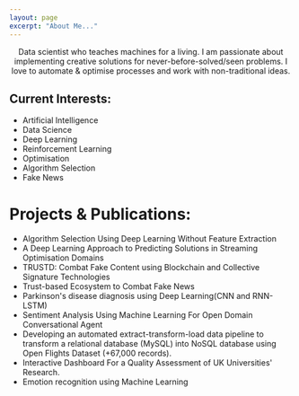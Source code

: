 ```yaml
---
layout: page
excerpt: "About Me..."
---
```

<p align="center">
Data scientist who teaches machines for a living. I am passionate about implementing creative solutions for never-before-solved/seen problems. I love to automate & optimise processes and work with non-traditional ideas.
</p>

## Current Interests:

- Artificial Intelligence
- Data Science
- Deep Learning
- Reinforcement Learning
- Optimisation
- Algorithm Selection
- Fake News


# Projects & Publications:

- <a style="text-decoration: none" href="https://dl.acm.org/doi/10.1145/3321707.3321845" target="_top">Algorithm Selection Using Deep Learning Without Feature Extraction</a>
- <a style="text-decoration: none" href="https://dl.acm.org/doi/10.1145/3377930.3390224" target="_top">A Deep Learning Approach to Predicting Solutions in Streaming Optimisation Domains</a>
- <a style="text-decoration: none" href="https://ieeexplore.ieee.org/document/9202590" target="_top">TRUSTD: Combat Fake Content using Blockchain and Collective Signature Technologies</a>
- <a style="text-decoration: none" href="https://ieeexplore.ieee.org/abstract/document/9169435" target="_top">Trust-based Ecosystem to Combat Fake News</a>
- <a style="text-decoration: none" href="https://github.com/MohamadALissa/Parkinsons-disease-diagnosis-using-deep-learning/blob/master/Parkinson's%20Disease%20Diagnosis%20using%20Deep%20learning.pdf" target="_top">Parkinson's disease diagnosis using Deep Learning(CNN and RNN-LSTM)</a>
- <a style="text-decoration: none" href="https://github.com/MohamadALissa/Sentiment-Analysis/blob/master/F21CA_Sentiment_Analysis_Group_Final_Report.pdf" target="_top">Sentiment Analysis Using Machine Learning For Open Domain Conversational Agent</a>
- <a style="text-decoration: none" href="https://openflights.org/data.html" target="_top">Developing an automated extract-transform-load data pipeline to transform a relational database (MySQL) into NoSQL database using Open Flights Dataset (+67,000 records).</a>
- <a style="text-decoration: none" href="https://mohamadalissa.github.io/Dashboard/" target="_top">Interactive Dashboard For a Quality Assessment of UK Universities' Research.</a>
- <a style="text-decoration: none" href="" target="_top">Emotion recognition using Machine Learning</a>
